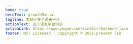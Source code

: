 ```yaml
---
home: true
heroText: growthManual
tagline: 本站迁移至语雀平台
actionText: 进入语雀平台浏览
actionLink: https://www.yuque.com/sine2cr/backend-java
footer: MIT Licensed | Copyright © 2021-present Sin
---
```

<ClientOnly>
  <WebInfo/>
</ClientOnly>
